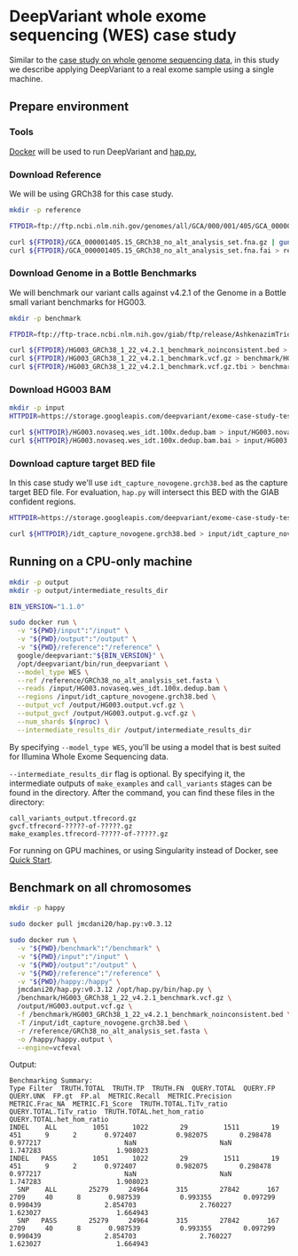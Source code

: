 # DeepVariant whole exome sequencing (WES) case study

Similar to the [case study on whole genome sequencing data], in this
study we describe applying DeepVariant to a real exome sample using a single
machine.

## Prepare environment

### Tools

[Docker](https://docs.docker.com/get-docker/) will be used to run DeepVariant
and [hap.py](https://github.com/illumina/hap.py),

### Download Reference

We will be using GRCh38 for this case study.

```bash
mkdir -p reference

FTPDIR=ftp://ftp.ncbi.nlm.nih.gov/genomes/all/GCA/000/001/405/GCA_000001405.15_GRCh38/seqs_for_alignment_pipelines.ucsc_ids

curl ${FTPDIR}/GCA_000001405.15_GRCh38_no_alt_analysis_set.fna.gz | gunzip > reference/GRCh38_no_alt_analysis_set.fasta
curl ${FTPDIR}/GCA_000001405.15_GRCh38_no_alt_analysis_set.fna.fai > reference/GRCh38_no_alt_analysis_set.fasta.fai
```

### Download Genome in a Bottle Benchmarks

We will benchmark our variant calls against v4.2.1 of the Genome in a Bottle
small variant benchmarks for HG003.

```bash
mkdir -p benchmark

FTPDIR=ftp://ftp-trace.ncbi.nlm.nih.gov/giab/ftp/release/AshkenazimTrio/HG003_NA24149_father/NISTv4.2.1/GRCh38

curl ${FTPDIR}/HG003_GRCh38_1_22_v4.2.1_benchmark_noinconsistent.bed > benchmark/HG003_GRCh38_1_22_v4.2.1_benchmark_noinconsistent.bed
curl ${FTPDIR}/HG003_GRCh38_1_22_v4.2.1_benchmark.vcf.gz > benchmark/HG003_GRCh38_1_22_v4.2.1_benchmark.vcf.gz
curl ${FTPDIR}/HG003_GRCh38_1_22_v4.2.1_benchmark.vcf.gz.tbi > benchmark/HG003_GRCh38_1_22_v4.2.1_benchmark.vcf.gz.tbi
```

### Download HG003 BAM

```bash
mkdir -p input
HTTPDIR=https://storage.googleapis.com/deepvariant/exome-case-study-testdata

curl ${HTTPDIR}/HG003.novaseq.wes_idt.100x.dedup.bam > input/HG003.novaseq.wes_idt.100x.dedup.bam
curl ${HTTPDIR}/HG003.novaseq.wes_idt.100x.dedup.bam.bai > input/HG003.novaseq.wes_idt.100x.dedup.bam.bai
```

### Download capture target BED file

In this case study we'll use `idt_capture_novogene.grch38.bed` as the capture
target BED file. For evaluation, `hap.py` will intersect this BED with the GIAB
confident regions.

```bash
HTTPDIR=https://storage.googleapis.com/deepvariant/exome-case-study-testdata

curl ${HTTPDIR}/idt_capture_novogene.grch38.bed > input/idt_capture_novogene.grch38.bed
```


## Running on a CPU-only machine

```bash
mkdir -p output
mkdir -p output/intermediate_results_dir

BIN_VERSION="1.1.0"

sudo docker run \
  -v "${PWD}/input":"/input" \
  -v "${PWD}/output":"/output" \
  -v "${PWD}/reference":"/reference" \
  google/deepvariant:"${BIN_VERSION}" \
  /opt/deepvariant/bin/run_deepvariant \
  --model_type WES \
  --ref /reference/GRCh38_no_alt_analysis_set.fasta \
  --reads /input/HG003.novaseq.wes_idt.100x.dedup.bam \
  --regions /input/idt_capture_novogene.grch38.bed \
  --output_vcf /output/HG003.output.vcf.gz \
  --output_gvcf /output/HG003.output.g.vcf.gz \
  --num_shards $(nproc) \
  --intermediate_results_dir /output/intermediate_results_dir
```

By specifying `--model_type WES`, you'll be using a model that is best suited
for Illumina Whole Exome Sequencing data.

`--intermediate_results_dir` flag is optional. By specifying it, the
intermediate outputs of `make_examples` and `call_variants` stages can be found
in the directory. After the command, you can find these files in the directory:

```
call_variants_output.tfrecord.gz
gvcf.tfrecord-?????-of-?????.gz
make_examples.tfrecord-?????-of-?????.gz
```

For running on GPU machines, or using Singularity instead of Docker, see
[Quick Start](deepvariant-quick-start.md).

## Benchmark on all chromosomes

```bash
mkdir -p happy

sudo docker pull jmcdani20/hap.py:v0.3.12

sudo docker run \
  -v "${PWD}/benchmark":"/benchmark" \
  -v "${PWD}/input":"/input" \
  -v "${PWD}/output":"/output" \
  -v "${PWD}/reference":"/reference" \
  -v "${PWD}/happy:/happy" \
  jmcdani20/hap.py:v0.3.12 /opt/hap.py/bin/hap.py \
  /benchmark/HG003_GRCh38_1_22_v4.2.1_benchmark.vcf.gz \
  /output/HG003.output.vcf.gz \
  -f /benchmark/HG003_GRCh38_1_22_v4.2.1_benchmark_noinconsistent.bed \
  -T /input/idt_capture_novogene.grch38.bed \
  -r /reference/GRCh38_no_alt_analysis_set.fasta \
  -o /happy/happy.output \
  --engine=vcfeval
```

Output:

```
Benchmarking Summary:
Type Filter  TRUTH.TOTAL  TRUTH.TP  TRUTH.FN  QUERY.TOTAL  QUERY.FP  QUERY.UNK  FP.gt  FP.al  METRIC.Recall  METRIC.Precision  METRIC.Frac_NA  METRIC.F1_Score  TRUTH.TOTAL.TiTv_ratio  QUERY.TOTAL.TiTv_ratio  TRUTH.TOTAL.het_hom_ratio  QUERY.TOTAL.het_hom_ratio
INDEL    ALL         1051      1022        29         1511        19        451      9      2       0.972407          0.982075        0.298478         0.977217                     NaN                     NaN                   1.747283                   1.908023
INDEL   PASS         1051      1022        29         1511        19        451      9      2       0.972407          0.982075        0.298478         0.977217                     NaN                     NaN                   1.747283                   1.908023
  SNP    ALL        25279     24964       315        27842       167       2709     40      8       0.987539          0.993355        0.097299         0.990439                2.854703                2.760227                   1.623027                   1.664943
  SNP   PASS        25279     24964       315        27842       167       2709     40      8       0.987539          0.993355        0.097299         0.990439                2.854703                2.760227                   1.623027                   1.664943
```

[case study on whole genome sequencing data]: deepvariant-case-study.md
